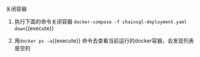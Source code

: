 关闭容器


1. 执行下面的命令关闭容器 `docker-compose -f chainsql-deployment.yaml down`{{execute}} 

2. 用`docker ps -a`{{execute}} 命令去查看当前运行的docker容器，会发现列表是空的